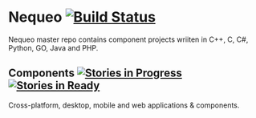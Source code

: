 # Nequeo [![Build Status](https://travis-ci.org/drazenzadravec/nequeo.svg?branch=master)](https://travis-ci.org/drazenzadravec/nequeo)
 
Nequeo master repo contains component projects wriiten in C++, C, C#, Python, GO, Java and PHP.

## Components [![Stories in Progress](https://badge.waffle.io/drazenzadravec/nequeo.png?label=In%20Progress&title=In%20Progress)](http://waffle.io/drazenzadravec/nequeo) [![Stories in Ready](https://badge.waffle.io/drazenzadravec/nequeo.png?label=ready&title=ready)](http://waffle.io/drazenzadravec/nequeo)

Cross-platform, desktop, mobile and web applications & components.
